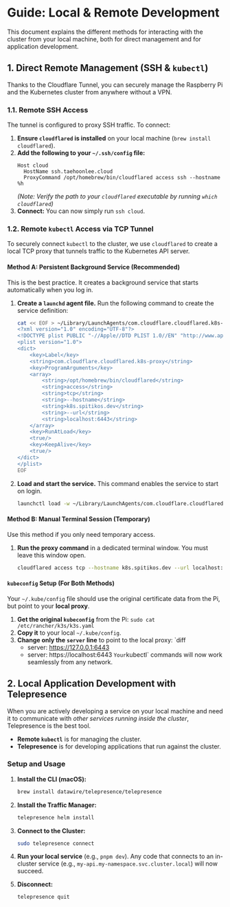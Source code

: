 # Guide: Local & Remote Development

This document explains the different methods for interacting with the cluster from your local machine, both for direct management and for application development.

## 1. Direct Remote Management (SSH & `kubectl`)

Thanks to the Cloudflare Tunnel, you can securely manage the Raspberry Pi and the Kubernetes cluster from anywhere without a VPN.

### 1.1. Remote SSH Access

The tunnel is configured to proxy SSH traffic. To connect:

1.  **Ensure `cloudflared` is installed** on your local machine (`brew install cloudflared`).
2.  **Add the following to your `~/.ssh/config` file:**
    ```
    Host cloud
      HostName ssh.taehoonlee.cloud
      ProxyCommand /opt/homebrew/bin/cloudflared access ssh --hostname %h
    ```
    _(Note: Verify the path to your `cloudflared` executable by running `which cloudflared`)_
3.  **Connect:** You can now simply run `ssh cloud`.

### 1.2. Remote `kubectl` Access via TCP Tunnel

To securely connect `kubectl` to the cluster, we use `cloudflared` to create a local TCP proxy that tunnels traffic to the Kubernetes API server.

#### Method A: Persistent Background Service (Recommended)

This is the best practice. It creates a background service that starts automatically when you log in.

1.  **Create a `launchd` agent file.** Run the following command to create the service definition:

    ```bash
    cat << EOF > ~/Library/LaunchAgents/com.cloudflare.cloudflared.k8s-proxy.plist
    <?xml version="1.0" encoding="UTF-8"?>
    <!DOCTYPE plist PUBLIC "-//Apple//DTD PLIST 1.0//EN" "http://www.apple.com/DTDs/PropertyList-1.0.dtd">
    <plist version="1.0">
    <dict>
        <key>Label</key>
        <string>com.cloudflare.cloudflared.k8s-proxy</string>
        <key>ProgramArguments</key>
        <array>
            <string>/opt/homebrew/bin/cloudflared</string>
            <string>access</string>
            <string>tcp</string>
            <string>--hostname</string>
            <string>k8s.spitikos.dev</string>
            <string>--url</string>
            <string>localhost:6443</string>
        </array>
        <key>RunAtLoad</key>
        <true/>
        <key>KeepAlive</key>
        <true/>
    </dict>
    </plist>
    EOF
    ```

2.  **Load and start the service.** This command enables the service to start on login.
    ```bash
    launchctl load -w ~/Library/LaunchAgents/com.cloudflare.cloudflared.k8s-proxy.plist
    ```

#### Method B: Manual Terminal Session (Temporary)

Use this method if you only need temporary access.

1.  **Run the proxy command** in a dedicated terminal window. You must leave this window open.
    ```bash
    cloudflared access tcp --hostname k8s.spitikos.dev --url localhost:6443
    ```

#### `kubeconfig` Setup (For Both Methods)

Your `~/.kube/config` file should use the original certificate data from the Pi, but point to your **local proxy**.

1.  **Get the original `kubeconfig`** from the Pi: `sudo cat /etc/rancher/k3s/k3s.yaml`
2.  **Copy it** to your local `~/.kube/config`.
3.  **Change only the `server` line** to point to the local proxy:
    `diff
    - server: https://127.0.0.1:6443
    + server: https://localhost:6443
    `
    Your `kubectl` commands will now work seamlessly from any network.

## 2. Local Application Development with Telepresence

When you are actively developing a service on your local machine and need it to communicate with _other services running inside the cluster_, Telepresence is the best tool.

- **Remote `kubectl`** is for managing the cluster.
- **Telepresence** is for developing applications that run against the cluster.

### Setup and Usage

1.  **Install the CLI (macOS):**

    ```bash
    brew install datawire/telepresence/telepresence
    ```

2.  **Install the Traffic Manager:**

    ```bash
    telepresence helm install
    ```

3.  **Connect to the Cluster:**

    ```bash
    sudo telepresence connect
    ```

4.  **Run your local service** (e.g., `pnpm dev`). Any code that connects to an in-cluster service (e.g., `my-api.my-namespace.svc.cluster.local`) will now succeed.

5.  **Disconnect:**
    ```bash
    telepresence quit
    ```
